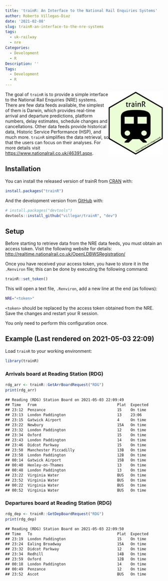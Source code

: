 ```yaml
---
title: 'trainR: An Interface to the National Rail Enquiries Systems'
author: Roberto Villegas-Diaz
date: '2021-02-08'
slug: trainR-an-interface-to-the-nre-systems
tags:
  - uk-railway
  - nre
Categories:
  - Development
  - R
Description: ''
Tags:
  - Development
  - R
---
```


<img src="https://raw.githubusercontent.com/villegar/trainR/main/inst/images/logo.png" alt="logo" align="right" height=200px/>

The goal of `trainR` is to provide a simple interface to the 
National Rail Enquiries (NRE) systems. There are few data feeds 
available, the simplest of them is Darwin, which provides real-time 
arrival and departure predictions, platform numbers, delay estimates, 
schedule changes and cancellations. Other data feeds provide historical 
data, Historic Service Performance (HSP), and much more. `trainR` 
simplifies the data retrieval, so that the users can focus on their 
analyses. For more details visit 
https://www.nationalrail.co.uk/46391.aspx.

## Installation

You can install the released version of trainR from [CRAN](https://CRAN.R-project.org) with:

``` r
install.packages("trainR")
```

And the development version from [GitHub](https://github.com/) with:

``` r
# install.packages("devtools")
devtools::install_github("villegar/trainR", "dev")
```

## Setup
Before starting to retrieve data from the NRE data feeds, you must obtain an access token. 
Visit the following website for details: http://realtime.nationalrail.co.uk/OpenLDBWSRegistration/

Once you have received your access token, you have to store it in the `.Renviron` file; this can be 
done by executing the following command:


```r
trainR::set_token()
```

This will open a text file, `.Renviron`, add a new line at the end (as follows):

```bash
NRE="<token>"
```

`<token>` should be replaced by the access token obtained from the NRE. Save the changes and restart 
your R session.

You only need to perform this configuration once.

## Example (Last rendered on 2021-05-03 22:09)

Load `trainR` to your working environment:

```r
library(trainR)
```

### Arrivals board at Reading Station (RDG)


```r
rdg_arr <- trainR::GetArrBoardRequest("RDG")
print(rdg_arr)
```

```
## Reading (RDG) Station Board on 2021-05-03 22:09:49
## Time   From                                    Plat  Expected
## 23:12  Penzance                                15    On time
## 23:13  London Paddington                       13    23:06
## 23:15  Gatwick Airport                         4     On time
## 23:22  Newbury                                 15A   On time
## 23:32  London Paddington                       12    On time
## 23:34  Oxford                                  15    On time
## 23:43  London Paddington                       14    On time
## 23:46  Didcot Parkway                          15    On time
## 23:50  Manchester Piccadilly                   13B   On time
## 23:58  London Paddington                       12B   On time
## 00:14  Gatwick Airport                         15B   On time
## 00:40  Henley-on-Thames                        13    On time
## 00:48  London Paddington                       13    On time
## 23:22  Virginia Water                          BUS   On time
## 23:52  Virginia Water                          BUS   On time
## 00:22  Virginia Water                          BUS   On time
## 00:52  Virginia Water                          BUS   On time
```

### Departures board at Reading Station (RDG)


```r
rdg_dep <- trainR::GetDepBoardRequest("RDG")
print(rdg_dep)
```

```
## Reading (RDG) Station Board on 2021-05-03 22:09:50
## Time   To                                      Plat  Expected
## 23:19  London Paddington                       15    On time
## 23:24  Ealing Broadway                         15A   On time
## 23:32  Didcot Parkway                          12    On time
## 23:34  Redhill                                 14B   On time
## 23:59  Oxford                                  12B   On time
## 00:18  London Paddington                       14    On time
## 00:49  Penzance                                12    On time
## 23:52  Ascot                                   BUS   On time
```
